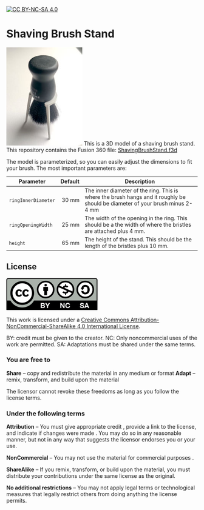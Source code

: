 [![CC BY-NC-SA 4.0][cc-by-nc-sa-shield]][cc-by-nc-sa]

# Shaving Brush Stand

[![Shaving Brush Stand](readme-content/shaving-brush-stand.jpg)](ShavingBrushStand.f3d)
This is a 3D model of a shaving brush stand.
This repository contains the Fusion 360 file: [ShavingBrushStand.f3d](ShavingBrushStand.f3d)

The model is parameterized, so you can easily adjust the dimensions to fit your brush. The most important parameters are:

| Parameter | Default | Description |
| --- | ---:| --- |
| `ringInnerDiameter` | 30 mm | The inner diameter of the ring. This is where the brush hangs and it roughly be should be diameter of your brush minus 2-4 mm |
| `ringOpeningWidth` | 25 mm | The width of the opening in the ring. This should be a the width of where the bristles are attached plus 4 mm. |
| `height` | 65 mm | The height of the stand. This should be the length of the bristles plus 10 mm. |

## License

[![CC BY-NC-SA 4.0][cc-by-nc-sa-image]][cc-by-nc-sa]

This work is licensed under a [Creative Commons Attribution-NonCommercial-ShareAlike 4.0 International License][cc-by-nc-sa].

BY: credit must be given to the creator.
NC: Only noncommercial uses of the work are permitted.
SA: Adaptations must be shared under the same terms.

### You are free to

**Share** – copy and redistribute the material in any medium or format
**Adapt** – remix, transform, and build upon the material

The licensor cannot revoke these freedoms as long as you follow the license terms.

### Under the following terms

**Attribution** – You must give appropriate credit , provide a link to the license, and indicate if changes were made . You may do so in any reasonable manner, but not in any way that suggests the licensor endorses you or your use.

**NonCommercial** – You may not use the material for commercial purposes .

**ShareAlike** – If you remix, transform, or build upon the material, you must distribute your contributions under the same license as the original.

**No additional restrictions** – You may not apply legal terms or technological measures that legally restrict others from doing anything the license permits.

[cc-by-nc-sa]: http://creativecommons.org/licenses/by-nc-sa/4.0/
[cc-by-nc-sa-image]: readme-content/cc-by-nc-sa.svg
[cc-by-nc-sa-shield]: https://img.shields.io/badge/License-CC%20BY--NC--SA%204.0-lightgrey.svg
